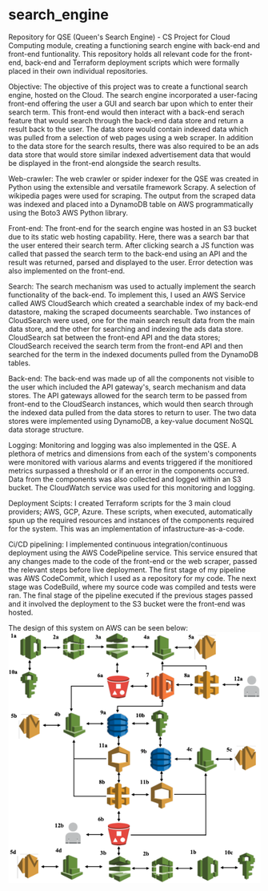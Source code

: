 # search_engine
Repository for QSE (Queen's Search Engine) - CS Project for Cloud Computing module, creating a functioning search engine with back-end and front-end funtionality. This repository holds all relevant code for the front-end, back-end and Terraform deployment scripts which were formally placed in their own individual repositories.

Objective:
The objective of this project was to create a functional search engine, hosted on the Cloud. The search engine incorporated a user-facing front-end offering the user a GUI and search bar upon which to enter their search term. This front-end would then interact with a back-end serach feature that would search through the back-end data store and return a result back to the user. The data store would contain indexed data which was pulled from a selection of web pages using a web scraper. In addition to the data store for the search results, there was also required to be an ads data store that would store similar indexed advertisement data that would be displayed in the front-end alongside the search results.

Web-crawler:
The web crawler or spider indexer for the QSE was created in Python using the extensible and versatile framework Scrapy. A selection of wikipedia pages were used for scraping. The output from the scraped data was indexed and placed into a DynamoDB table on AWS programmatically using the Boto3 AWS Python library. 

Front-end:
The front-end for the search engine was hosted in an S3 bucket due to its static web hosting capability. Here, there was a search bar that the user entered their search term. After clicking search a JS function was called that passed the search term to the back-end using an API and the result was returned, parsed and displayed to the user. Error detection was also implemented on the front-end. 

Search:
The search mechanism was used to actually implement the search functionality of the back-end. To implement this, I used an AWS Service called AWS CloudSearch which created a searchable index of my back-end datastore, making the scraped documeents searchable. Two instances of CloudSearch were used, one for the main search result data from the main data store, and the other for searching and indexing the ads data store. CloudSearch sat between the front-end API and the data stores; CloudSearch received the search term from the front-end API and then searched for the term in the indexed documents pulled from the DynamoDB tables. 

Back-end:
The back-end was made up of all the components not visible to the user which included the API gateway's, search mechanism and data stores. The API gateways allowed for the search term to be passed from front-end to the CloudSearch instances, which would then search through the indexed data pulled from the data stores to return to user. The two data stores were implemented using DynamoDB, a key-value document NoSQL data storage structure.

Logging:
Monitoring and logging was also implemented in the QSE. A plethora of metrics and dimensions from each of the system's components were monitored with various alarms and events triggered if the monitiored metrics surpassed a threshold or if an error in the components occurred. Data from the components was also collected and logged within an S3 bucket. The CloudWatch service was used for this monitoring and logging. 

Deployment Scipts:
I created Terraform scripts for the 3 main cloud providers; AWS, GCP, Azure. These scripts, when executed, automatically spun up the required resources and instances of the components required for the system. This was an implementation of infastructure-as-a-code. 

Ci/CD pipelining:
I implemented continuous integration/continuous deployment using the AWS CodePipeline service. This service ensured that any changes made to the code of the front-end or the web scraper, passed the relevant steps before live deployment. The first stage of my pipeline was AWS CodeCommit, which I used as a repository for my code. The next stage was CodeBuild, where my source code was compiled and tests were ran. The final stage of the pipeline executed if the previous stages passed and it involved the deployment to the S3 bucket were the front-end was hosted. 

The design of this system on AWS can be seen below:
![alt text](https://github.com/amckenna41/search_engine/blob/master/AWSSystemDesign.png?raw=true)
